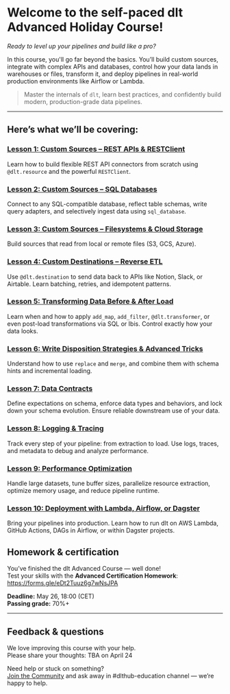 # Welcome to the self-paced **dlt Advanced Holiday Course!**

*Ready to level up your pipelines and build like a pro?*

In this course, you'll go far beyond the basics. You’ll build custom sources, integrate with complex APIs and databases, control how your data lands in warehouses or files, transform it, and deploy pipelines in real-world production environments like Airflow or Lambda.

> Master the internals of `dlt`, learn best practices, and confidently build modern, production-grade data pipelines.

---

## **Here’s what we’ll be covering:**

### [**Lesson 1: Custom Sources – REST APIs & RESTClient**](https://colab.research.google.com/drive/1Q7URzYPKDdvxpRvXyIYwrTs8WGFM2GTk#forceEdit=true&sandboxMode=true)
Learn how to build flexible REST API connectors from scratch using `@dlt.resource` and the powerful `RESTClient`. 

### [**Lesson 2: Custom Sources – SQL Databases**](https://colab.research.google.com/drive/1lQ8VkrGJwZMsVtbkuYympcvbv0_CCgYo#forceEdit=true&sandboxMode=true)
Connect to any SQL-compatible database, reflect table schemas, write query adapters, and selectively ingest data using `sql_database`.

### [**Lesson 3: Custom Sources – Filesystems & Cloud Storage**](https://colab.research.google.com/drive/1P8pOw9C6J9555o2jhZydESVuVb-3z__y#forceEdit=true&sandboxMode=true)
Build sources that read from local or remote files (S3, GCS, Azure).

### [**Lesson 4: Custom Destinations – Reverse ETL**](https://colab.research.google.com/drive/14br3TZTRFwTSwpDyom7fxlZCeRF4efMk#forceEdit=true&sandboxMode=true)
Use `@dlt.destination` to send data back to APIs like Notion, Slack, or Airtable. Learn batching, retries, and idempotent patterns.

### [**Lesson 5: Transforming Data Before & After Load**](https://colab.research.google.com/drive/1--wNVd26TqNolnnECnUYZqeE2CXOeVZE#forceEdit=true&sandboxMode=true)
Learn when and how to apply `add_map`, `add_filter`, `@dlt.transformer`, or even post-load transformations via SQL or Ibis. Control exactly how your data looks.

### [**Lesson 6: Write Disposition Strategies & Advanced Tricks**](https://colab.research.google.com/drive/1XT1xUIQIWj0nPWOmTixThgdXzi4vudce#forceEdit=true&sandboxMode=true)
Understand how to use `replace` and `merge`, and combine them with schema hints and incremental loading. 

### [**Lesson 7: Data Contracts**](https://colab.research.google.com/drive/1mC09rjkheo92-ycjjq0AlIzgwJC8-ZMX#forceEdit=true&sandboxMode=true)
Define expectations on schema, enforce data types and behaviors, and lock down your schema evolution. Ensure reliable downstream use of your data.

### [**Lesson 8: Logging & Tracing**](https://colab.research.google.com/drive/1YCjHWMyOO9QGC66t1a5bIxL-ZUeVKViR#forceEdit=true&sandboxMode=true)
Track every step of your pipeline: from extraction to load. Use logs, traces, and metadata to debug and analyze performance.

### [**Lesson 9: Performance Optimization**](https://colab.research.google.com/drive/11P5O2R40ExtFtPfX4o1O5mF7nFbibtuZ#forceEdit=true&sandboxMode=true)
Handle large datasets, tune buffer sizes, parallelize resource extraction, optimize memory usage, and reduce pipeline runtime.

### [**Lesson 10: Deployment with Lambda, Airflow, or Dagster**](./deployment)
Bring your pipelines into production. Learn how to run dlt on AWS Lambda, GitHub Actions, DAGs in Airflow, or within Dagster projects. 

## Homework & certification

You’ve finished the dlt Advanced Course — well done!  
Test your skills with the **Advanced Certification Homework**: https://forms.gle/eDt2Tuuz6g7wNsJPA

**Deadline:** May 26, 18:00 (CET)  
**Passing grade:** 70%+

---

## Feedback & questions

We love improving this course with your help.  
Please share your thoughts: TBA on April 24


Need help or stuck on something?  
[Join the Community](https://dlthub.com/community) and ask away in #dlthub-education channel — we’re happy to help.

